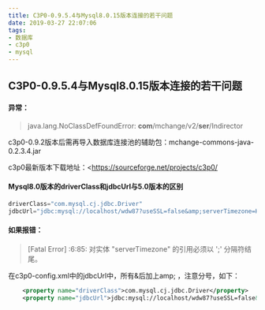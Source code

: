 ```yaml
---
title: C3P0-0.9.5.4与Mysql8.0.15版本连接的若干问题
date: 2019-03-27 22:07:06
tags:
- 数据库
- c3p0
- mysql
---
```


## C3P0-0.9.5.4与Mysql8.0.15版本连接的若干问题

#### 异常：

> java.lang.NoClassDefFoundError: **com**/mchange/v2/**ser**/Indirector

c3p0-0.9.2版本后需再导入数据库连接池的辅助包：mchange-commons-java-0.2.3.4.jar

c3p0最新版本下载地址：<https://sourceforge.net/projects/c3p0/

<!-- more -->

#### Mysql8.0版本的driverClass和jdbcUrl与5.0版本的区别

```java
driverClass="com.mysql.cj.jdbc.Driver"
jdbcUrl="jdbc:mysql://localhost/wdw87?useSSL=false&amp;serverTimezone=Hongkong&amp;characterEncoding=utf-8&amp;autoReconnect=true"
```

#### 如果报错：

> [Fatal Error] :6:85: 对实体 "serverTimezone" 的引用必须以 ';' 分隔符结尾。

在c3p0-config.xml中的jdbcUrl中，所有&后加上amp;  ，注意分号，如下：

```xml
  	<property name="driverClass">com.mysql.cj.jdbc.Driver</property>
  	<property name="jdbcUrl">jdbc:mysql://localhost/wdw87?useSSL=false&amp;serverTimezone=Hongkong&amp;characterEncoding=utf-8&amp;autoReconnect=true</property>
  	
```

